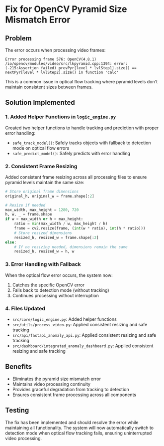 # Fix for OpenCV Pyramid Size Mismatch Error

## Problem
The error occurs when processing video frames:
```
Error processing frame 576: OpenCV(4.8.1) /io/opencv/modules/video/src/lkpyramid.cpp:1394: error: (-215:Assertion failed) prevPyr[level * lvlStep1].size() == nextPyr[level * lvlStep2].size() in function 'calc'
```

This is a common issue in optical flow tracking where pyramid levels don't maintain consistent sizes between frames.

## Solution Implemented

### 1. Added Helper Functions in `logic_engine.py`
Created two helper functions to handle tracking and prediction with proper error handling:

- `safe_track_model()`: Safely tracks objects with fallback to detection mode on optical flow errors
- `safe_predict_model()`: Safely predicts with error handling

### 2. Consistent Frame Resizing
Added consistent frame resizing across all processing files to ensure pyramid levels maintain the same size:

```python
# Store original frame dimensions
original_h, original_w = frame.shape[:2]

# Resize if needed
max_width, max_height = 1280, 720
h, w, _ = frame.shape
if w > max_width or h > max_height:
    ratio = min(max_width / w, max_height / h)
    frame = cv2.resize(frame, (int(w * ratio), int(h * ratio)))
    # Store resized dimensions
    resized_h, resized_w = frame.shape[:2]
else:
    # If no resizing needed, dimensions remain the same
    resized_h, resized_w = h, w
```

### 3. Error Handling with Fallback
When the optical flow error occurs, the system now:
1. Catches the specific OpenCV error
2. Falls back to detection mode (without tracking)
3. Continues processing without interruption

### 4. Files Updated
- `src/core/logic_engine.py`: Added helper functions
- `src/utils/process_video.py`: Applied consistent resizing and safe tracking
- `src/api/fastapi_anomaly_api.py`: Applied consistent resizing and safe tracking
- `src/dashboard/integrated_anomaly_dashboard.py`: Applied consistent resizing and safe tracking

## Benefits
- Eliminates the pyramid size mismatch error
- Maintains video processing continuity
- Provides graceful degradation from tracking to detection
- Ensures consistent frame processing across all components

## Testing
The fix has been implemented and should resolve the error while maintaining all functionality. The system will now automatically switch to detection mode when optical flow tracking fails, ensuring uninterrupted video processing.